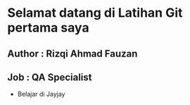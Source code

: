 # Selamat datang di Latihan Git pertama saya

## Author : Rizqi Ahmad Fauzan
## Job : QA Specialist 
- Belajar di Jayjay